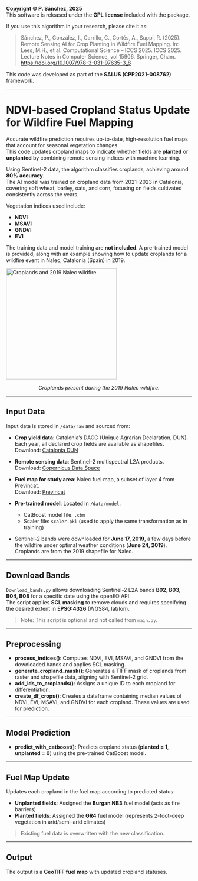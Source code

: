 
**Copyright © P. Sánchez, 2025**  
This software is released under the **GPL license** included with the package.

If you use this algorithm in your research, please cite it as:

> Sánchez, P., González, I., Carrillo, C., Cortés, A., Suppi, R. (2025). Remote Sensing AI for Crop Planting in Wildfire Fuel Mapping. In: Lees, M.H., et al. Computational Science – ICCS 2025. ICCS 2025. Lecture Notes in Computer Science, vol 15906. Springer, Cham. https://doi.org/10.1007/978-3-031-97635-3_8

This code was developed as part of the **SALUS (CPP2021-008762)** framework.

---

# NDVI-based Cropland Status Update for Wildfire Fuel Mapping

Accurate wildfire prediction requires up-to-date, high-resolution fuel maps that account for seasonal vegetation changes.  
This code updates cropland maps to indicate whether fields are **planted** or **unplanted** by combining remote sensing indices with machine learning.

Using Sentinel-2 data, the algorithm classifies croplands, achieving around **80% accuracy**.  
The AI model was trained on cropland data from 2021–2023 in Catalonia, covering soft wheat, barley, oats, and corn, focusing on fields cultivated consistently across the years.

Vegetation indices used include:  

- **NDVI**  
- **MSAVI**  
- **GNDVI**  
- **EVI**

The training data and model training are **not included**. A pre-trained model is provided, along with an example showing how to update croplands for a wildfire event in Nalec, Catalonia (Spain) in 2019.

<img src="media/nalec_crops.png" alt="Croplands and 2019 Nalec wildfire" width="300"/>

<p align="center"><em>Croplands present during the 2019 Nalec wildfire.</em></p>


---

## Input Data

Input data is stored in `/data/raw` and sourced from:

- **Crop yield data**: Catalonia’s DACC (Unique Agrarian Declaration, DUN). Each year, all declared crop fields are available as shapefiles.  
  Download: [Catalonia DUN](https://agricultura.gencat.cat/ca/ambits/desenvolupament-rural/sigpac/mapa-cultius/)

- **Remote sensing data**: Sentinel-2 multispectral L2A products.  
  Download: [Copernicus Data Space](https://browser.dataspace.copernicus.eu/?zoom=5&lat=50.16282&lng=20.78613&themeId=DEFAULT-THEME&visualizationUrl=U2FsdGVkX199UYFt%2B3HBhxqcEczIBYHbIilM%2FQaFo4qdgzaU1ZiWJgnTgXlRtCp0XmueIOGEJPzY99Gln2ozttryqdGrghy3oM62qleGcuRDTTaKYZ18bhZkzPMuMBQ%2B&datasetId=S2_L2A_CDAS&demSource3D=%22MAPZEN%22&cloudCoverage=30&dateMode=SINGLE)

- **Fuel map for study area**: Nalec fuel map, a subset of layer 4 from Previncat.  
  Download: [Previncat](https://previncat.ctfc.cat/)

- **Pre-trained model**: Located in `/data/model`.  
  - CatBoost model file: `.cbm`  
  - Scaler file: `scaler.pkl` (used to apply the same transformation as in training)

- Sentinel-2 bands were downloaded for **June 17, 2019**, a few days before the wildfire under optimal weather conditions (**June 24, 2019**). Croplands are from the 2019 shapefile for Nalec.

---

## Download Bands

`Download_bands.py` allows downloading Sentinel-2 L2A bands **B02, B03, B04, B08** for a specific date using the openEO API.  
The script applies **SCL masking** to remove clouds and requires specifying the desired extent in **EPSG:4326** (WGS84, lat/lon).

> Note: This script is optional and not called from `main.py`.

---

## Preprocessing

- **process_indices()**: Computes NDVI, EVI, MSAVI, and GNDVI from the downloaded bands and applies SCL masking.  
- **generate_cropland_mask()**: Generates a TIFF mask of croplands from raster and shapefile data, aligning with Sentinel-2 grid.  
- **add_ids_to_croplands()**: Assigns a unique ID to each cropland for differentiation.  
- **create_df_crops()**: Creates a dataframe containing median values of NDVI, EVI, MSAVI, and GNDVI for each cropland. These values are used for prediction.

---

## Model Prediction

- **predict_with_catboost()**: Predicts cropland status (**planted = 1**, **unplanted = 0**) using the pre-trained CatBoost model.

---

## Fuel Map Update

Updates each cropland in the fuel map according to predicted status:

- **Unplanted fields**: Assigned the **Burgan NB3** fuel model (acts as fire barriers)  
- **Planted fields**: Assigned the **GR4** fuel model (represents 2-foot-deep vegetation in arid/semi-arid climates)

> Existing fuel data is overwritten with the new classification.

---

## Output

The output is a **GeoTIFF fuel map** with updated cropland statuses.

